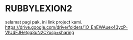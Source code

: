 # RUBBYLEXION2
selamat pagi pak, ini link project kami.
https://drive.google.com/drive/folders/1O_EnEWAuex43ycP-VIU4FJHetgq3uN2C?usp=sharing
